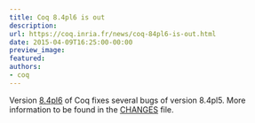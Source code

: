 ```yaml
---
title: Coq 8.4pl6 is out
description:
url: https://coq.inria.fr/news/coq-84pl6-is-out.html
date: 2015-04-09T16:25:00-00:00
preview_image:
featured:
authors:
- coq
---
```



<p>Version <a href="https://coq.inria.fr/coq-84">8.4pl6</a> of Coq fixes several bugs of version 8.4pl5. More information to be found in the <a href="https://coq.inria.fr/distrib/V8.4pl6/CHANGES">CHANGES</a> file.</p>

 

